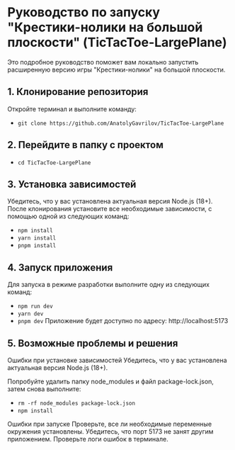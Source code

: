 # Руководство по запуску "Крестики-нолики на большой плоскости" (TicTacToe-LargePlane)

Это подробное руководство поможет вам локально запустить расширенную версию игры "Крестики-нолики" на большой плоскости.

## 1. Клонирование репозитория

Откройте терминал и выполните команду:

- `git clone https://github.com/AnatolyGavrilov/TicTacToe-LargePlane`

## 2. Перейдите в папку с проектом

- `cd TicTacToe-LargePlane`

## 3. Установка зависимостей

Убедитесь, что у вас установлена актуальная версия Node.js (18+).  
После клонирования установите все необходимые зависимости, с помощью одной из следующих команд:

- `npm install`
- `yarn install`
- `pnpm install`

## 4. Запуск приложения

Для запуска в режиме разработки выполните одну из следующих команд:

- `npm run dev`
- `yarn dev`
- `pnpm dev`
  Приложение будет доступно по адресу: http://localhost:5173

## 5. Возможные проблемы и решения

Ошибки при установке зависимостей
Убедитесь, что у вас установлена актуальная версия Node.js (18+).

Попробуйте удалить папку node_modules и файл package-lock.json, затем снова выполните:

- `rm -rf node_modules package-lock.json`
- `npm install`

Ошибки при запуске
Проверьте, все ли необходимые переменные окружения установлены.
Убедитесь, что порт 5173 не занят другим приложением.
Проверьте логи ошибок в терминале.
